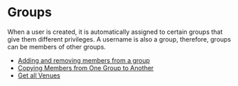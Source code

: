 # Groups

When a user is created, it is automatically assigned to certain groups that give them different privileges. A username is also a group, therefore, groups can be members of other groups.

* [Adding and removing members from a group](../../how-to-guides/managing-groups/how-to-add-members-to-a-group.md)
* [Copying Members from One Group to Another](retrieving-posting-a-group/copying-members-from-one-group-to-another.md)&#x20;
* [Get all Venues](../../how-to-guides/data-retrieval-and-modification/how-to-get-all-venues.md)&#x20;
